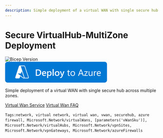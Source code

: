 ```yaml
---
description: Simple deployment of a virtual WAN with single secure hub across multiple zones.
---
```


#  Secure VirtualHub-MultiZone Deployment

![Bicep Version](https://azurequickstartsservice.blob.core.windows.net/badges/quickstarts/microsoft.network/virtual-wan/BicepVersion.svg)  
[![Deploy To Azure](https://raw.githubusercontent.com/Azure/azure-quickstart-templates/master/1-CONTRIBUTION-GUIDE/images/deploytoazure.svg?sanitize=true)](https://portal.azure.com/#create/Microsoft.Template/uri/https%3A%2F%2Fraw.githubusercontent.com%2FAzure%2Fazure-quickstart-templates%2Fmaster%2Fquickstarts%2Fmicrosoft.network%2Fvirtual-wan%2Fazuredeploy.json)

Simple deployment of a virtual WAN with single secure hub across multiple zones.

[Virtual Wan Service](https://docs.microsoft.com/azure/virtual-wan/virtual-wan-about)
[Virtual Wan FAQ](https://docs.microsoft.com/azure/virtual-wan/virtual-wan-faq)

`Tags:network, virtual network, virtual wan, vwan, securehub, azure firewall, Microsoft.Network/virtualWans, [parameters('vWanSku')], Microsoft.Network/virtualHubs, Microsoft.Network/vpnSites, Microsoft.Network/vpnGateways, Microsoft.Network/azureFirewalls`
